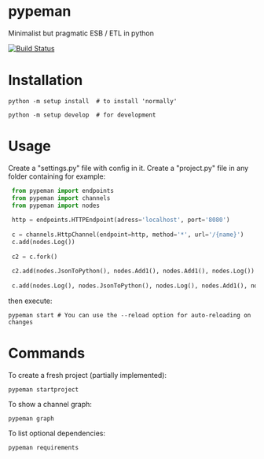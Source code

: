 # pypeman

Minimalist but pragmatic ESB / ETL in python


[![Build Status](https://travis-ci.org/mhcomm/pypeman.svg?branch=master)](https://travis-ci.org/mhcomm/pypeman)

# Installation
  `python -m setup install  # to install 'normally'`
  
  `python -m setup develop  # for development`

# Usage
Create a "settings.py" file with config in it.
Create a "project.py" file in any folder containing for example:

```python
 from pypeman import endpoints
 from pypeman import channels
 from pypeman import nodes
  
 http = endpoints.HTTPEndpoint(adress='localhost', port='8080')
  
 c = channels.HttpChannel(endpoint=http, method='*', url='/{name}')
 c.add(nodes.Log())
  
 c2 = c.fork()
  
 c2.add(nodes.JsonToPython(), nodes.Add1(), nodes.Add1(), nodes.Log())
  
 c.add(nodes.Log(), nodes.JsonToPython(), nodes.Log(), nodes.Add1(), nodes.Add1(), nodes.Log(), nodes.PythonToJson())
 ```
  
then execute:

  `pypeman start # You can use the --reload option for auto-reloading on changes`
  
# Commands

To create a fresh project (partially implemented):

  `pypeman startproject`
  
To show a channel graph:

  `pypeman graph`

To list optional dependencies:
 
  `pypeman requirements`
